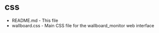 css
===

* README.md - This file
* wallboard.css - Main CSS file for the wallboard_monitor web interface
